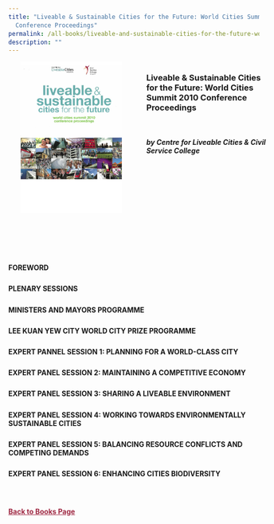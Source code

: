 ```yaml
---
title: "Liveable & Sustainable Cities for the Future: World Cities Summit 2010
  Conference Proceedings"
permalink: /all-books/liveable-and-sustainable-cities-for-the-future-world-cities-summit-2010-conference/
description: ""
---
```

<style>


.grid-container {
	display: grid;
	grid-template-columns: 50% 50%;
	grid-gap: 5%
	}
	
img {
		object-fit: contain;
		width: 100%;
		height: 80%;
	}	

.chapter-divider {
	margin-top: 5%;
	}	
	
.back a
{
	color: #9f2943;
	font-weight: bold;
	
}	


</style>

<div class="grid-container">
	<div class="grid-child"><img src="/images/Books/Liveable%20&amp;%20Sustainable%20Cities%20for%20the%20Future.jpg"></div>
	<div class="grid-child">
		<h3>Liveable &amp; Sustainable Cities for the Future: World Cities Summit 2010 Conference Proceedings</h3>
		<i></i><br>
		<i></i><br>
		<b><i>by Centre for Liveable Cities &amp; Civil Service College</i></b>
		<p></p>
	</div>

</div>

<div>

<div class="chapter-divider">
<p><b>FOREWORD</b></p>

</div>
	
<div class="chapter-divider">
<p><b>PLENARY SESSIONS</b></p>

</div>
		
<div class="chapter-divider">
<p><b>MINISTERS AND MAYORS PROGRAMME</b></p>

</div>
	
<div class="chapter-divider">
<p><b>LEE KUAN YEW CITY WORLD CITY PRIZE PROGRAMME</b></p>

</div>
	
<div class="chapter-divider">
<p><b>EXPERT PANNEL SESSION 1: PLANNING FOR A WORLD-CLASS CITY</b></p>

</div>
	
<div class="chapter-divider">
<p><b>EXPERT PANEL SESSION 2: MAINTAINING A COMPETITIVE ECONOMY</b></p>

</div>
	
<div class="chapter-divider">
<p><b>EXPERT PANEL SESSION 3: SHARING A LIVEABLE ENVIRONMENT</b></p>

</div>
	
<div class="chapter-divider">
<p><b>EXPERT PANEL SESSION 4: WORKING TOWARDS ENVIRONMENTALLY SUSTAINABLE CITIES</b></p>

</div>
	
<div class="chapter-divider">
<p><b>EXPERT PANEL SESSION 5: BALANCING RESOURCE CONFLICTS AND COMPETING DEMANDS</b></p>

</div>
	
<div class="chapter-divider">
<p><b>EXPERT PANEL SESSION 6: ENHANCING CITIES BIODIVERSITY</b></p>

</div>
	
<div class="chapter-divider">
<p><b></b></p>

</div>
	
<div class="chapter-divider">
<p><b></b></p>

</div>	
	








</div>



<br>
<br>
<div class="back">
<a href="/books/">Back to Books Page</a>	

</div>